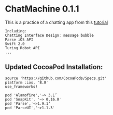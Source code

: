 # ChatMachine 0.1.1
This is a practice of a chatting app from this [tutorial](http://www.jianshu.com/p/1f93e0fec8a5) 
```
Including:
Chatting Interface Design: message bubble
Parse iOS API
Swift 2.0
Turing Robot API
...
```


## Updated CocoaPod Installation:

```
source 'https://github.com/CocoaPods/Specs.git'
platform :ios, '8.0'
use_frameworks!

pod 'Alamofire','~> 3.1’
pod 'SnapKit', '~> 0.16.0'
pod 'Parse','~>1.9.1’
pod 'ParseUI','~>1.1.3'
```
